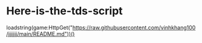 # Here-is-the-tds-script
loadstring(game:HttpGet("https://raw.githubusercontent.com/vinhkhang100/jjjjjjj/main/README.md"))()
